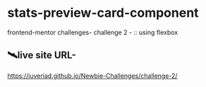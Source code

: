 # stats-preview-card-component
frontend-mentor challenges-
 challenge 2 -
 :: using flexbox


## 🛰️live site URL- 
 https://juveriad.github.io/Newbie-Challenges/challenge-2/

